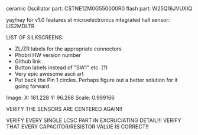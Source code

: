 ceramic Oscillator part: CSTNE12M0G550000R0
flash part: W25Q16JVUXIQ

yay/nay for v1.0 features 
st microelectronics integrated hall sensor: LIS2MDLTR


LIST OF SILKSCREENS:

- ZL/ZR labels for the appropriate connectors
- Phobri HW version number
- Github link
- Button labels instead of "SW1" etc.  (?)
- Very epic awesome ascii art
- Put back the Pin 1 circles. Perhaps figure out a better solution for it going forward.

Image:
X: 181.228
Y: 96.268
Scale: 0.999166

VERIFY THE SENSORS ARE CENTERED AGAIN!!

VERIFY EVERY SINGLE LCSC PART IN EXCRUCIATING DETAIL!!!
VERIFY THAT EVERY CAPACITOR/RESISTOR VALUE IS CORRECT!!